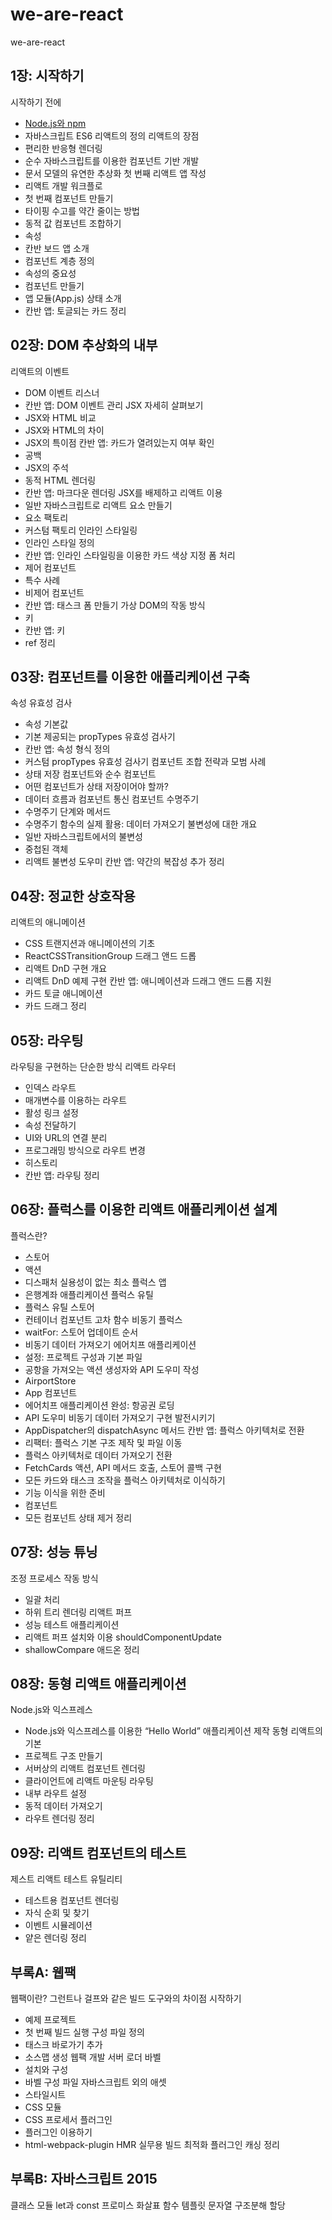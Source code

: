 # we-are-react
we-are-react

## 1장: 시작하기
시작하기 전에
- [Node.js와 npm][1]
- 자바스크립트 ES6
리액트의 정의
리액트의 장점
- 편리한 반응형 렌더링
- 순수 자바스크립트를 이용한 컴포넌트 기반 개발
- 문서 모델의 유연한 추상화
첫 번째 리액트 앱 작성
- 리액트 개발 워크플로
- 첫 번째 컴포넌트 만들기
- 타이핑 수고를 약간 줄이는 방법
- 동적 값
컴포넌트 조합하기
- 속성
- 칸반 보드 앱 소개
- 컴포넌트 계층 정의
- 속성의 중요성
- 컴포넌트 만들기
- 앱 모듈(App.js)
상태 소개
- 칸반 앱: 토글되는 카드
정리

## 02장: DOM 추상화의 내부
리액트의 이벤트
- DOM 이벤트 리스너
- 칸반 앱: DOM 이벤트 관리
JSX 자세히 살펴보기
- JSX와 HTML 비교
- JSX와 HTML의 차이
- JSX의 특이점
칸반 앱: 카드가 열려있는지 여부 확인
- 공백
- JSX의 주석
- 동적 HTML 렌더링
- 칸반 앱: 마크다운 렌더링
JSX를 배제하고 리액트 이용
- 일반 자바스크립트로 리액트 요소 만들기
- 요소 팩토리
- 커스텀 팩토리
인라인 스타일링
- 인라인 스타일 정의
- 칸반 앱: 인라인 스타일링을 이용한 카드 색상 지정
폼 처리
- 제어 컴포넌트
- 특수 사례
- 비제어 컴포넌트
- 칸반 앱: 태스크 폼 만들기
가상 DOM의 작동 방식
- 키
- 칸반 앱: 키
- ref
정리

## 03장: 컴포넌트를 이용한 애플리케이션 구축
속성 유효성 검사
- 속성 기본값
- 기본 제공되는 propTypes 유효성 검사기
- 칸반 앱: 속성 형식 정의
- 커스텀 propTypes 유효성 검사기
컴포넌트 조합 전략과 모범 사례
- 상태 저장 컴포넌트와 순수 컴포넌트
- 어떤 컴포넌트가 상태 저장이어야 할까?
- 데이터 흐름과 컴포넌트 통신
컴포넌트 수명주기
- 수명주기 단계와 메서드
- 수명주기 함수의 실제 활용: 데이터 가져오기
불변성에 대한 개요
- 일반 자바스크립트에서의 불변성
- 중첩된 객체
- 리액트 불변성 도우미
칸반 앱: 약간의 복잡성 추가
정리

## 04장: 정교한 상호작용
리액트의 애니메이션
- CSS 트랜지션과 애니메이션의 기초
- ReactCSSTransitionGroup
드래그 앤드 드롭
- 리액트 DnD 구현 개요
- 리액트 DnD 예제 구현
칸반 앱: 애니메이션과 드래그 앤드 드롭 지원
- 카드 토글 애니메이션
- 카드 드래그
정리

## 05장: 라우팅
라우팅을 구현하는 단순한 방식
리액트 라우터
- 인덱스 라우트
- 매개변수를 이용하는 라우트
- 활성 링크 설정
- 속성 전달하기
- UI와 URL의 연결 분리
- 프로그래밍 방식으로 라우트 변경
- 히스토리
- 칸반 앱: 라우팅
정리

## 06장: 플럭스를 이용한 리액트 애플리케이션 설계
플럭스란?
- 스토어
- 액션
- 디스패처
실용성이 없는 최소 플럭스 앱
- 은행계좌 애플리케이션
플럭스 유틸
- 플럭스 유틸 스토어
- 컨테이너 컴포넌트 고차 함수
비동기 플럭스
- waitFor: 스토어 업데이트 순서
- 비동기 데이터 가져오기
에어치프 애플리케이션
- 설정: 프로젝트 구성과 기본 파일
- 공항을 가져오는 액션 생성자와 API 도우미 작성
- AirportStore
- App 컴포넌트
- 에어치프 애플리케이션 완성: 항공권 로딩
- API 도우미
비동기 데이터 가져오기 구현 발전시키기
- AppDispatcher의 dispatchAsync 메서드
칸반 앱: 플럭스 아키텍처로 전환
- 리팩터: 플럭스 기본 구조 제작 및 파일 이동
- 플럭스 아키텍처로 데이터 가져오기 전환
- FetchCards 액션, API 메서드 호출, 스토어 콜백 구현
- 모든 카드와 태스크 조작을 플럭스 아키텍처로 이식하기
- 기능 이식을 위한 준비
- 컴포넌트
- 모든 컴포넌트 상태 제거
정리

## 07장: 성능 튜닝
조정 프로세스 작동 방식
- 일괄 처리
- 하위 트리 렌더링
리액트 퍼프
- 성능 테스트 애플리케이션
- 리액트 퍼프 설치와 이용
shouldComponentUpdate
- shallowCompare 애드온
정리

## 08장: 동형 리액트 애플리케이션
Node.js와 익스프레스
- Node.js와 익스프레스를 이용한 “Hello World” 애플리케이션 제작
동형 리액트의 기본
- 프로젝트 구조 만들기
- 서버상의 리액트 컴포넌트 렌더링
- 클라이언트에 리액트 마운팅
라우팅
- 내부 라우트 설정
- 동적 데이터 가져오기
- 라우트 렌더링
정리

## 09장: 리액트 컴포넌트의 테스트
제스트
리액트 테스트 유틸리티
- 테스트용 컴포넌트 렌더링
- 자식 순회 및 찾기
- 이벤트 시뮬레이션
- 얕은 렌더링
정리

## 부록A: 웹팩
웹팩이란?
그런트나 걸프와 같은 빌드 도구와의 차이점
시작하기
- 예제 프로젝트
- 첫 번째 빌드 실행
구성 파일 정의
- 태스크 바로가기 추가
- 소스맵 생성
웹팩 개발 서버
로더
바벨
- 설치와 구성
- 바벨 구성 파일
자바스크립트 외의 애셋
- 스타일시트
- CSS 모듈
- CSS 프로세서
플러그인
- 플러그인 이용하기
- html-webpack-plugin
HMR
실무용 빌드
최적화 플러그인
캐싱
정리

## 부록B: 자바스크립트 2015
클래스
모듈
let과 const
프로미스
화살표 함수
템플릿 문자열
구조분해 할당

[1]: https://github.com/we-are-developer/we-are-react/blob/master/01.Starting/Node.js-and-npm.md
